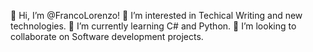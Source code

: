 👋 Hi, I’m @FrancoLorenzo!
👀 I’m interested in Techical Writing and new technologies.
🌱 I’m currently learning C# and Python.
💞️ I’m looking to collaborate on Software development projects.


<!---
FrancoLorenzo/FrancoLorenzo is a ✨ special ✨ repository because its `README.md` (this file) appears on your GitHub profile.
You can click the Preview link to take a look at your changes.

- 📫 How to reach me ...
--->
